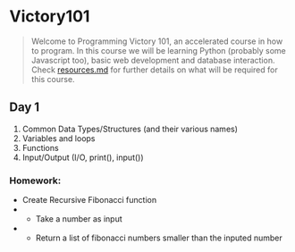 # Victory101
>Welcome to Programming Victory 101, an accelerated course in how to program. In this course we will be learning Python (probably some Javascript too), basic web development and database interaction.
Check [resources.md](resources.md) for further details on what will be required for this course.

## Day 1
1. Common Data Types/Structures (and their various names)
2. Variables and loops
3. Functions
4. Input/Output (I/O, print(), input())

### Homework:
 - Create Recursive Fibonacci function
 - - Take a number as input
 - - Return a list of fibonacci numbers smaller than the inputed number